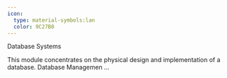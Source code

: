 ```yaml
---
icon:
  type: material-symbols:lan
  color: 9C27B0
---
```


Database Systems

This module concentrates on the physical design and implementation of a database. Database Managemen ... 
